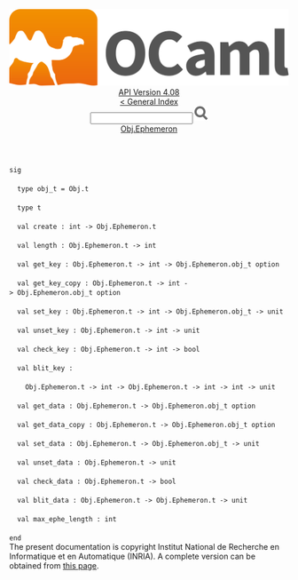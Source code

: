 <!-- ((! set title API !)) ((! set documentation !)) ((! set api !)) ((! set nobreadcrumb !)) -->
<div class="api"><header><nav class="toc brand"><a class="brand" href="https://ocaml.org/"><img src="colour-logo-gray.svg" class="svg" alt="OCaml"></a></nav><nav class="toc"><div class="toc_version"><a href="/docs" id="version-select">API Version 4.08</a></div><a href="index.html">&lt; General Index</a><div class="api_search"><input type="text" name="apisearch" id="api_search" oninput="mySearch(false);" onkeypress="this.oninput();" onclick="this.oninput();" onpaste="this.oninput();">
<img src="search_icon.svg" alt="Search" class="svg" onclick="mySearch(false)"></div>
<div id="search_results"></div><div class="toc_title"><a href="Obj.Ephemeron.html">Obj.Ephemeron</a></div><ul></ul></nav></header>
<code class="code"><span class="keyword">sig</span><br>
&nbsp;&nbsp;<span class="keyword">type</span>&nbsp;obj_t&nbsp;=&nbsp;<span class="constructor">Obj</span>.t<br>
&nbsp;&nbsp;<span class="keyword">type</span>&nbsp;t<br>
&nbsp;&nbsp;<span class="keyword">val</span>&nbsp;create&nbsp;:&nbsp;int&nbsp;<span class="keywordsign">-&gt;</span>&nbsp;<span class="constructor">Obj</span>.<span class="constructor">Ephemeron</span>.t<br>
&nbsp;&nbsp;<span class="keyword">val</span>&nbsp;length&nbsp;:&nbsp;<span class="constructor">Obj</span>.<span class="constructor">Ephemeron</span>.t&nbsp;<span class="keywordsign">-&gt;</span>&nbsp;int<br>
&nbsp;&nbsp;<span class="keyword">val</span>&nbsp;get_key&nbsp;:&nbsp;<span class="constructor">Obj</span>.<span class="constructor">Ephemeron</span>.t&nbsp;<span class="keywordsign">-&gt;</span>&nbsp;int&nbsp;<span class="keywordsign">-&gt;</span>&nbsp;<span class="constructor">Obj</span>.<span class="constructor">Ephemeron</span>.obj_t&nbsp;option<br>
&nbsp;&nbsp;<span class="keyword">val</span>&nbsp;get_key_copy&nbsp;:&nbsp;<span class="constructor">Obj</span>.<span class="constructor">Ephemeron</span>.t&nbsp;<span class="keywordsign">-&gt;</span>&nbsp;int&nbsp;<span class="keywordsign">-&gt;</span>&nbsp;<span class="constructor">Obj</span>.<span class="constructor">Ephemeron</span>.obj_t&nbsp;option<br>
&nbsp;&nbsp;<span class="keyword">val</span>&nbsp;set_key&nbsp;:&nbsp;<span class="constructor">Obj</span>.<span class="constructor">Ephemeron</span>.t&nbsp;<span class="keywordsign">-&gt;</span>&nbsp;int&nbsp;<span class="keywordsign">-&gt;</span>&nbsp;<span class="constructor">Obj</span>.<span class="constructor">Ephemeron</span>.obj_t&nbsp;<span class="keywordsign">-&gt;</span>&nbsp;unit<br>
&nbsp;&nbsp;<span class="keyword">val</span>&nbsp;unset_key&nbsp;:&nbsp;<span class="constructor">Obj</span>.<span class="constructor">Ephemeron</span>.t&nbsp;<span class="keywordsign">-&gt;</span>&nbsp;int&nbsp;<span class="keywordsign">-&gt;</span>&nbsp;unit<br>
&nbsp;&nbsp;<span class="keyword">val</span>&nbsp;check_key&nbsp;:&nbsp;<span class="constructor">Obj</span>.<span class="constructor">Ephemeron</span>.t&nbsp;<span class="keywordsign">-&gt;</span>&nbsp;int&nbsp;<span class="keywordsign">-&gt;</span>&nbsp;bool<br>
&nbsp;&nbsp;<span class="keyword">val</span>&nbsp;blit_key&nbsp;:<br>
&nbsp;&nbsp;&nbsp;&nbsp;<span class="constructor">Obj</span>.<span class="constructor">Ephemeron</span>.t&nbsp;<span class="keywordsign">-&gt;</span>&nbsp;int&nbsp;<span class="keywordsign">-&gt;</span>&nbsp;<span class="constructor">Obj</span>.<span class="constructor">Ephemeron</span>.t&nbsp;<span class="keywordsign">-&gt;</span>&nbsp;int&nbsp;<span class="keywordsign">-&gt;</span>&nbsp;int&nbsp;<span class="keywordsign">-&gt;</span>&nbsp;unit<br>
&nbsp;&nbsp;<span class="keyword">val</span>&nbsp;get_data&nbsp;:&nbsp;<span class="constructor">Obj</span>.<span class="constructor">Ephemeron</span>.t&nbsp;<span class="keywordsign">-&gt;</span>&nbsp;<span class="constructor">Obj</span>.<span class="constructor">Ephemeron</span>.obj_t&nbsp;option<br>
&nbsp;&nbsp;<span class="keyword">val</span>&nbsp;get_data_copy&nbsp;:&nbsp;<span class="constructor">Obj</span>.<span class="constructor">Ephemeron</span>.t&nbsp;<span class="keywordsign">-&gt;</span>&nbsp;<span class="constructor">Obj</span>.<span class="constructor">Ephemeron</span>.obj_t&nbsp;option<br>
&nbsp;&nbsp;<span class="keyword">val</span>&nbsp;set_data&nbsp;:&nbsp;<span class="constructor">Obj</span>.<span class="constructor">Ephemeron</span>.t&nbsp;<span class="keywordsign">-&gt;</span>&nbsp;<span class="constructor">Obj</span>.<span class="constructor">Ephemeron</span>.obj_t&nbsp;<span class="keywordsign">-&gt;</span>&nbsp;unit<br>
&nbsp;&nbsp;<span class="keyword">val</span>&nbsp;unset_data&nbsp;:&nbsp;<span class="constructor">Obj</span>.<span class="constructor">Ephemeron</span>.t&nbsp;<span class="keywordsign">-&gt;</span>&nbsp;unit<br>
&nbsp;&nbsp;<span class="keyword">val</span>&nbsp;check_data&nbsp;:&nbsp;<span class="constructor">Obj</span>.<span class="constructor">Ephemeron</span>.t&nbsp;<span class="keywordsign">-&gt;</span>&nbsp;bool<br>
&nbsp;&nbsp;<span class="keyword">val</span>&nbsp;blit_data&nbsp;:&nbsp;<span class="constructor">Obj</span>.<span class="constructor">Ephemeron</span>.t&nbsp;<span class="keywordsign">-&gt;</span>&nbsp;<span class="constructor">Obj</span>.<span class="constructor">Ephemeron</span>.t&nbsp;<span class="keywordsign">-&gt;</span>&nbsp;unit<br>
&nbsp;&nbsp;<span class="keyword">val</span>&nbsp;max_ephe_length&nbsp;:&nbsp;int<br>
<span class="keyword">end</span></code>
<div class="copyright">The present documentation is copyright Institut National de Recherche en Informatique et en Automatique (INRIA). A complete version can be obtained from <a href="http://caml.inria.fr/pub/docs/manual-ocaml/">this page</a>.</div></div>